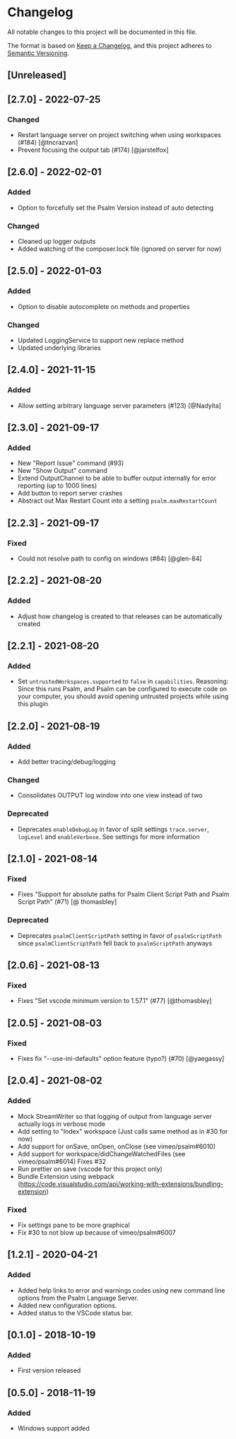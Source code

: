 # Changelog

All notable changes to this project will be documented in this file.

The format is based on [Keep a Changelog](https://keepachangelog.com/en/1.0.0/),
and this project adheres to [Semantic Versioning](https://semver.org/spec/v2.0.0.html).

## [Unreleased]

## [2.7.0] - 2022-07-25

### Changed

-   Restart language server on project switching when using workspaces (#184) [@tncrazvan]
-   Prevent focusing the output tab (#174) [@jarstelfox]

## [2.6.0] - 2022-02-01

### Added

-   Option to forcefully set the Psalm Version instead of auto detecting

### Changed

-   Cleaned up logger outputs
-   Added watching of the composer.lock file (ignored on server for now)

## [2.5.0] - 2022-01-03

### Added

-   Option to disable autocomplete on methods and properties

### Changed

-   Updated LoggingService to support new replace method
-   Updated underlying libraries

## [2.4.0] - 2021-11-15

### Added

-   Allow setting arbitrary language server parameters (#123) [@Nadyita]

## [2.3.0] - 2021-09-17

### Added

-   New "Report Issue" command (#93)
-   New "Show Output" command
-   Extend OutputChannel to be able to buffer output internally for error reporting (up to 1000 lines)
-   Add button to report server crashes
-   Abstract out Max Restart Count into a setting `psalm.maxRestartCount`

## [2.2.3] - 2021-09-17

### Fixed

-   Could not resolve path to config on windows (#84) [@glen-84]

## [2.2.2] - 2021-08-20

### Added

-   Adjust how changelog is created to that releases can be automatically created

## [2.2.1] - 2021-08-20

### Added

-   Set `untrustedWorkspaces.supported` to `false` in `capabilities`. Reasoning: Since this runs Psalm, and Psalm can be configured to execute code on your computer, you should avoid opening untrusted projects while using this plugin

## [2.2.0] - 2021-08-19

### Added

-   Add better tracing/debug/logging

### Changed

-   Consolidates OUTPUT log window into one view instead of two

### Deprecated

-   Deprecates `enableDebugLog` in favor of split settings `trace.server`, `logLevel` and `enableVerbose`. See settings for more information

## [2.1.0] - 2021-08-14

### Fixed

-   Fixes "Support for absolute paths for Psalm Client Script Path and Psalm Script Path" (#71) [@ thomasbley]

### Deprecated

-   Deprecates `psalmClientScriptPath` setting in favor of `psalmScriptPath` since `psalmClientScriptPath` fell back to `psalmScriptPath` anyways

## [2.0.6] - 2021-08-13

### Fixed

-   Fixes "Set vscode minimum version to 1.57.1" (#77) [@thomasbley]

## [2.0.5] - 2021-08-03

### Fixed

-   Fixes fix "--use-ini-defaults" option feature (typo?) (#70) [@yaegassy]

## [2.0.4] - 2021-08-02

### Added

-   Mock StreamWriter so that logging of output from language server actually logs in verbose mode
-   Add setting to "Index" workspace (Just calls same method as in #30 for now)
-   Add support for onSave, onOpen, onClose (see vimeo/psalm#6010)
-   Add support for workspace/didChangeWatchedFiles (see vimeo/psalm#6014) Fixes #32
-   Run prettier on save (vscode for this project only)
-   Bundle Extension using webpack (https://code.visualstudio.com/api/working-with-extensions/bundling-extension)

### Fixed

-   Fix settings pane to be more graphical
-   Fix #30 to not blow up because of vimeo/psalm#6007

## [1.2.1] - 2020-04-21

### Added

-   Added help links to error and warnings codes using new command line options from the Psalm Language Server.
-   Added new configuration options.
-   Added status to the VSCode status bar.

## [0.1.0] - 2018-10-19

### Added

-   First version released

## [0.5.0] - 2018-11-19

### Added

-   Windows support added
